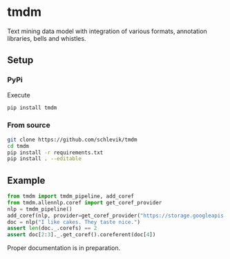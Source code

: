 # tmdm
Text mining data model with integration of various formats, annotation libraries, bells 
and whistles.

## Setup
### PyPi
Execute
```bash
pip install tmdm
```
### From source
```bash
git clone https://github.com/schlevik/tmdm
cd tmdm
pip install -r requirements.txt
pip install . --editable
```

## Example
```python
from tmdm import tmdm_pipeline, add_coref
from tmdm.allennlp.coref import get_coref_provider
nlp = tmdm_pipeline()
add_coref(nlp, provider=get_coref_provider("https://storage.googleapis.com/allennlp-public-models/coref-spanbert-large-2020.02.27.tar.gz"))
doc = nlp("I like cakes. They taste nice.")
assert len(doc._.corefs) == 2
assert doc[2:3]._.get_coref().coreferent(doc[4])
```

Proper documentation is in preparation.